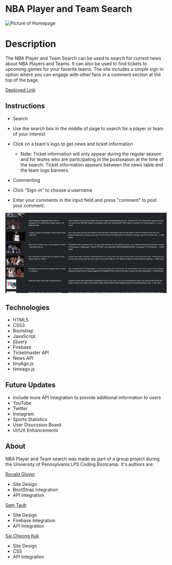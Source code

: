 # NBA Player and Team Search

![Picture of Homepage](/assets/images/readmepreview1.png)

# Description

The NBA Player and Team Search can be used to search for current news about NBA Players and Teams.  It can also be used to find tickets to upcoming games for your favorite teams.  The site includes a simple sign in option where you can engage with other fans in a comment section at the top of the page.

[Deployed Link](https://samtaub.github.io/Project-1/)

## Instructions

* Search
 * Use the search box in the middle of page to search for a player or team of your interest
 * Click on a team's logo to get news and ticket information
    * Note: Ticket information will only appear during the regular season and for teams who are participating in the postseason at the time of the search.  Ticket information appears between the news table and the team logo banners.

* Commenting
 * Click "Sign-in" to choose a username
 * Enter your comments in the input field and press "comment" to post your comment.

![Image of News Table](/assets/images/readmepreview2.png)

## Technologies

* HTML5
* CSS3
* Bootstrap
* JavaScript
* jQuery
* Firebase
* Ticketmaster API
* News API
* tinyAgo.js
* timeago.js

## Future Updates

* Include more API Integration to provide additional information to users
 * YouTube
 * Twitter
 * Instagram
 * Sports Statistics
* User Disucssion Board
* UI/UX Enhancements

## About

NBA Player and Team search was made as part of a group project during the Unviersity of Pennsylvania LPS Coding Bootcamp.  It's authors are:

[Ronald Glover](https://github.com/ron881212)  

* Site Design 
* BootStrap integration 
* API integration

[Sam Taub](https://github.com/SamTaub) 

* Site Design 
* Firebase Integration 
* API Integration

[Sai Cheong Kuk](https://github.com/saikuk)

* Site Design 
* CSS 
* API Integration

